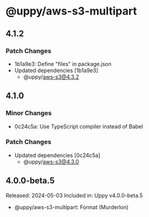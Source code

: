 # @uppy/aws-s3-multipart

## 4.1.2

### Patch Changes

- 1b1a9e3: Define "files" in package.json
- Updated dependencies [1b1a9e3]
  - @uppy/aws-s3@4.3.2

## 4.1.0

### Minor Changes

- 0c24c5a: Use TypeScript compiler instead of Babel

### Patch Changes

- Updated dependencies [0c24c5a]
  - @uppy/aws-s3@4.3.0

## 4.0.0-beta.5

Released: 2024-05-03
Included in: Uppy v4.0.0-beta.5

- @uppy/aws-s3-multipart: Format (Murderlon)
